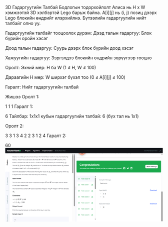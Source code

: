 3D Гадаргуугийн Талбай
Бодлогын тодорхойлолт
Алиса нь H x W хэмжээтэй 3D хэлбэртэй Lego барьж байна. A[i][j] нь (i, j) позиц дээрх Lego блокийн өндрийг илэрхийлнэ. Бүтээлийн гадаргуугийн нийт талбайг олно уу.

Гадаргуугийн талбайг тооцоолох дүрэм:
Дээд талын гадаргуу: Блок бүрийн оройн хэсэг

Доод талын гадаргуу: Суурь дээрх блок бүрийн доод хэсэг

Хажуугийн гадаргуу: Зэргэлдээ блокийн өндрийн зөрүүгээр тооцно

Оролт:
Эхний мөр: H ба W (1 ≤ H, W ≤ 100)

Дараагийн H мөр: W ширхэг бүхэл тоо (0 ≤ A[i][j] ≤ 100)

Гаралт:
Нийт гадаргуугийн талбай

Жишээ
Оролт 1:

1 1
1
Гаралт 1:

6
Тайлбар:
1x1x1 кубын гадаргуугийн талбай: 6 (бүх тал нь 1x1)

Оролт 2:

3 3
1 3 4
2 2 3
1 2 4
Гаралт 2:

60
![alt text](<Screenshot (285).png>)